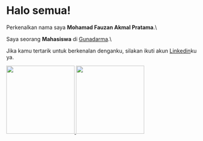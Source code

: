 # Halo semua! 

Perkenalkan nama saya **Mohamad Fauzan Akmal Pratama**.\

Saya seorang **Mahasiswa** di [Gunadarma]().\


Jika kamu tertarik untuk berkenalan denganku, silakan ikuti akun [Linkedin](https://www.linkedin.com/in/mohamad-fauzan-akmal-pratama)ku ya.

<p align="left">
<a href="https://github.com/gilangadhan">
  <img height="180em" src="https://github-readme-stats-eight-theta.vercel.app/api?username=gilangadhan&show_icons=true&theme=algolia&include_all_commits=true&count_private=true"/>
  <img height="180em" src="https://github-readme-stats-eight-theta.vercel.app/api/top-langs/?username=gilangadhan&layout=compact&langs_count=8&theme=algolia"/>
</a>
</p>
